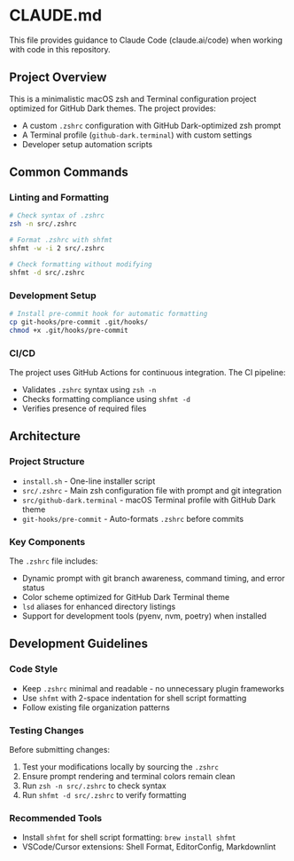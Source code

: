 # CLAUDE.md

This file provides guidance to Claude Code (claude.ai/code) when working with
code in this repository.

## Project Overview

This is a minimalistic macOS zsh and Terminal configuration project optimized for
GitHub Dark themes. The project provides:

- A custom `.zshrc` configuration with GitHub Dark-optimized zsh prompt
- A Terminal profile (`github-dark.terminal`) with custom settings
- Developer setup automation scripts

## Common Commands

### Linting and Formatting

```bash
# Check syntax of .zshrc
zsh -n src/.zshrc

# Format .zshrc with shfmt
shfmt -w -i 2 src/.zshrc

# Check formatting without modifying
shfmt -d src/.zshrc
```

### Development Setup

```bash
# Install pre-commit hook for automatic formatting
cp git-hooks/pre-commit .git/hooks/
chmod +x .git/hooks/pre-commit
```

### CI/CD

The project uses GitHub Actions for continuous integration. The CI pipeline:

- Validates `.zshrc` syntax using `zsh -n`
- Checks formatting compliance using `shfmt -d`
- Verifies presence of required files

## Architecture

### Project Structure

- `install.sh` - One-line installer script
- `src/.zshrc` - Main zsh configuration file with prompt and git integration
- `src/github-dark.terminal` - macOS Terminal profile with GitHub Dark theme
- `git-hooks/pre-commit` - Auto-formats `.zshrc` before commits

### Key Components

The `.zshrc` file includes:

- Dynamic prompt with git branch awareness, command timing, and error status
- Color scheme optimized for GitHub Dark Terminal theme
- `lsd` aliases for enhanced directory listings
- Support for development tools (pyenv, nvm, poetry) when installed

## Development Guidelines

### Code Style

- Keep `.zshrc` minimal and readable - no unnecessary plugin frameworks
- Use `shfmt` with 2-space indentation for shell script formatting
- Follow existing file organization patterns

### Testing Changes

Before submitting changes:

1. Test your modifications locally by sourcing the `.zshrc`
2. Ensure prompt rendering and terminal colors remain clean
3. Run `zsh -n src/.zshrc` to check syntax
4. Run `shfmt -d src/.zshrc` to verify formatting

### Recommended Tools

- Install `shfmt` for shell script formatting: `brew install shfmt`
- VSCode/Cursor extensions: Shell Format, EditorConfig, Markdownlint
